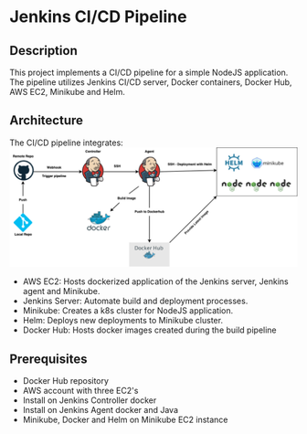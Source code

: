 # Jenkins CI/CD Pipeline

## Description

This project implements a CI/CD pipeline for a simple NodeJS application. The pipeline utilizes Jenkins CI/CD server, Docker containers, Docker Hub, AWS EC2, Minikube and Helm.

## Architecture

The CI/CD pipeline integrates:
![alt text](./Design_Overview.png)

- AWS EC2: Hosts dockerized application of the Jenkins server, Jenkins agent and Minikube.
- Jenkins Server: Automate build and deployment processes.
- Minikube: Creates a k8s cluster for NodeJS application.
- Helm: Deploys new deployments to Minikube cluster.
- Docker Hub: Hosts docker images created during the build pipeline

## Prerequisites

- Docker Hub repository
- AWS account with three EC2's
- Install on Jenkins Controller docker
- Install on Jenkins Agent docker and Java
- Minikube, Docker and Helm on Minikube EC2 instance
